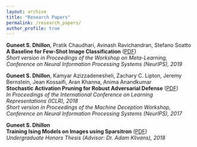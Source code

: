 ```yaml
---
layout: archive
title: "Research Papers"
permalink: /research_papers/
author_profile: true
---
```


**Guneet S. Dhillon**, Pratik Chaudhari, Avinash Ravichandran, Stefano Soatto<br/>
**A Baseline for Few-Shot Image Classification** ([PDF](https://arxiv.org/pdf/1909.02729.pdf))<br/>
*Short version in Proceedings of the Workshop on Meta-Learning, Conference on Neural Information Processing Systems (NeurIPS), 2019*

**Guneet S. Dhillon**, Kamyar Azizzadenesheli, Zachary C. Lipton, Jeremy Bernstein, Jean Kossaifi, Aran Khanna, Anima Anandkumar<br/>
**Stochastic Activation Pruning for Robust Adversarial Defense** ([PDF](https://openreview.net/forum?id=H1uR4GZRZ))<br/>
*In Proceedings of the International Conference on Learning Representations (ICLR), 2018*<br/>
*Short version in Proceedings of the Machine Deception Workshop, Conference on Neural Information Processing Systems (NeurIPS), 2017*

**Guneet S. Dhillon**<br/>
**Training Ising Models on Images using Sparsitron** ([PDF](https://apps.cs.utexas.edu/apps/tech-reports/182206))<br/>
*Undergraduate Honors Thesis (Advisor: Dr. Adam Klivans), 2018*
